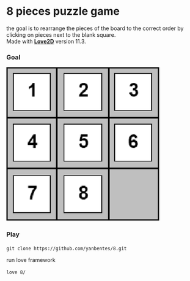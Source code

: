 # 8 pieces puzzle game

the goal is to rearrange the pieces of the board to the correct order by clicking on pieces next to the blank square.<br/>
Made with **[Love2D](https://love2d.org/)** version 11.3.

### Goal

![board](img/board.png)

### Play

`git clone https://github.com/yanbentes/8.git`

run love framework

`love 8/`

